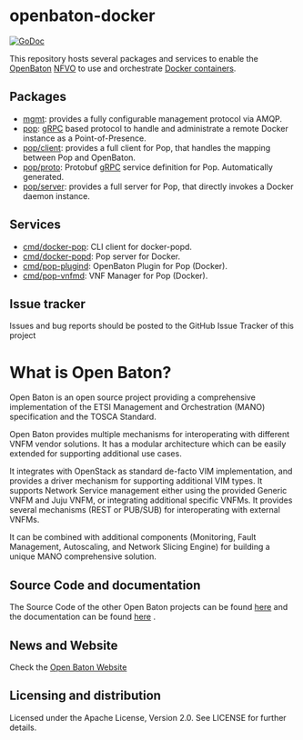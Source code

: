 openbaton-docker 
================

[![GoDoc](https://godoc.org/github.com/mcilloni/openbaton-docker?status.svg)](https://godoc.org/github.com/mcilloni/openbaton-docker)

This repository hosts several packages and services to enable the [OpenBaton][openbaton] [NFVO][nfvo] to use and orchestrate [Docker containers][docker]. 

## Packages

- [mgmt](https://github.com/mcilloni/openbaton-docker/tree/master/mgmt): provides a fully configurable management protocol via AMQP.
- [pop](https://github.com/mcilloni/openbaton-docker/tree/master/pop): [gRPC] based protocol to handle and administrate a remote Docker instance as a Point-of-Presence.
- [pop/client](https://github.com/mcilloni/openbaton-docker/tree/master/pop/client): provides a full client for Pop, that handles the mapping between Pop and OpenBaton.
- [pop/proto](https://github.com/mcilloni/openbaton-docker/tree/master/pop/proto): Protobuf [gRPC] service definition for Pop. Automatically generated. 
- [pop/server](https://github.com/mcilloni/openbaton-docker/tree/master/pop/server): provides a full server for Pop, that directly invokes a Docker daemon instance.

## Services
- [cmd/docker-pop](https://github.com/mcilloni/openbaton-docker/tree/master/cmd/docker-pop): CLI client for docker-popd.
- [cmd/docker-popd](https://github.com/mcilloni/openbaton-docker/tree/master/cmd/docker-popd): Pop server for Docker.
- [cmd/pop-plugind](https://github.com/mcilloni/openbaton-docker/tree/master/cmd/pop-plugind): OpenBaton Plugin for Pop (Docker).
- [cmd/pop-vnfmd](https://github.com/mcilloni/openbaton-docker/tree/master/cmd/pop-vnfmd): VNF Manager for Pop (Docker).


## Issue tracker

Issues and bug reports should be posted to the GitHub Issue Tracker of this project

# What is Open Baton?

Open Baton is an open source project providing a comprehensive implementation of the ETSI Management and Orchestration (MANO) specification and the TOSCA Standard.

Open Baton provides multiple mechanisms for interoperating with different VNFM vendor solutions. It has a modular architecture which can be easily extended for supporting additional use cases. 

It integrates with OpenStack as standard de-facto VIM implementation, and provides a driver mechanism for supporting additional VIM types. It supports Network Service management either using the provided Generic VNFM and Juju VNFM, or integrating additional specific VNFMs. It provides several mechanisms (REST or PUB/SUB) for interoperating with external VNFMs. 

It can be combined with additional components (Monitoring, Fault Management, Autoscaling, and Network Slicing Engine) for building a unique MANO comprehensive solution.

## Source Code and documentation

The Source Code of the other Open Baton projects can be found [here][openbaton-github] and the documentation can be found [here][openbaton-doc] .

## News and Website

Check the [Open Baton Website][openbaton]

## Licensing and distribution
Licensed under the Apache License, Version 2.0. See LICENSE for further details.

[openbaton]: http://openbaton.org
[openbaton-doc]: http://openbaton.org/documentation
[openbaton-github]: http://github.org/openbaton
[nfvo]: https://github.com/openbaton/NFVO
[NFV MANO]:http://docbox.etsi.org/ISG/NFV/Open/Published/gs_NFV-MAN001v010101p%20-%20Management%20and%20Orchestration.pdf
[docker]: http://www.docker.com
[gRPC]: http://grpc.io